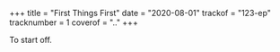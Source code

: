 +++
title = "First Things First"
date = "2020-08-01"
trackof = "123-ep"
tracknumber = 1
coverof = ".."
+++

To start off.
